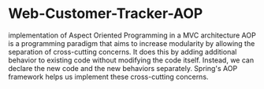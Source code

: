 # Web-Customer-Tracker-AOP
implementation of Aspect Oriented Programming in a MVC architecture 
AOP is a programming paradigm that aims to increase modularity by allowing the separation of cross-cutting concerns. 
It does this by adding additional behavior to existing code without modifying the code itself.
Instead, we can declare the new code and the new behaviors separately.
Spring's AOP framework helps us implement these cross-cutting concerns.
